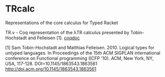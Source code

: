 TRcalc
======

Representations of the core calculus for Typed Racket

TR.v - Coq representation of the λTR calculus presented by Tobin-Hochstadt and Felleisen [1]. [coqdoc](http://htmlpreview.github.com/?https://github.com/sgtamk/TRcalc/blob/master/TR.html)



[1] Sam Tobin-Hochstadt and Matthias Felleisen. 2010. Logical types for untyped languages. In Proceedings of the 15th ACM SIGPLAN international conference on Functional programming (ICFP '10). ACM, New York, NY, USA, 117-128. DOI=10.1145/1863543.1863561 http://doi.acm.org/10.1145/1863543.1863561
